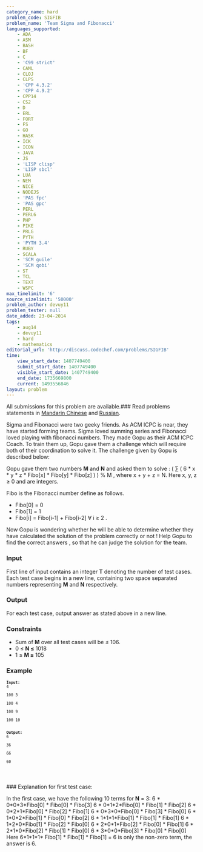 ```yaml
---
category_name: hard
problem_code: SIGFIB
problem_name: 'Team Sigma and Fibonacci'
languages_supported:
    - ADA
    - ASM
    - BASH
    - BF
    - C
    - 'C99 strict'
    - CAML
    - CLOJ
    - CLPS
    - 'CPP 4.3.2'
    - 'CPP 4.9.2'
    - CPP14
    - CS2
    - D
    - ERL
    - FORT
    - FS
    - GO
    - HASK
    - ICK
    - ICON
    - JAVA
    - JS
    - 'LISP clisp'
    - 'LISP sbcl'
    - LUA
    - NEM
    - NICE
    - NODEJS
    - 'PAS fpc'
    - 'PAS gpc'
    - PERL
    - PERL6
    - PHP
    - PIKE
    - PRLG
    - PYTH
    - 'PYTH 3.4'
    - RUBY
    - SCALA
    - 'SCM guile'
    - 'SCM qobi'
    - ST
    - TCL
    - TEXT
    - WSPC
max_timelimit: '6'
source_sizelimit: '50000'
problem_author: devuy11
problem_tester: null
date_added: 23-04-2014
tags:
    - aug14
    - devuy11
    - hard
    - mathematics
editorial_url: 'http://discuss.codechef.com/problems/SIGFIB'
time:
    view_start_date: 1407749400
    submit_start_date: 1407749400
    visible_start_date: 1407749400
    end_date: 1735669800
    current: 1493556846
layout: problem
---
```

All submissions for this problem are available.###  Read problems statements in [Mandarin Chinese](http://www.codechef.com/download/translated/AUG14/mandarin/SIGFIB.pdf) and [Russian](http://www.codechef.com/download/translated/AUG14/russian/SIGFIB.pdf).

Sigma and Fibonacci were two geeky friends. As ACM ICPC is near, they have started forming teams. Sigma loved summing series and Fibonacci loved playing with fibonacci numbers. They made Gopu as their ACM ICPC Coach. To train them up, Gopu gave them a challenge which will require both of their coordination to solve it. The challenge given by Gopu is described below:

Gopu gave them two numbers **M** and **N** and asked them to solve : 
 ( ∑ ( 6 \* x \* y \* z \* Fibo\[x\] \* Fibo\[y\] \* Fibo\[z\] ) ) % M , where x + y + z = N.
Here x, y, z ≥ 0 and are integers.

Fibo is the Fibonacci number define as follows.

- Fibo\[0\] = 0
- Fibo\[1\] = 1
- Fibo\[i\] = Fibo\[i-1\] + Fibo\[i-2\] ∀ i ≥ 2 .

 Now Gopu is wondering whether he will be able to determine whether they have calculated the solution of the problem correctly or not ! Help Gopu to find the correct answers , so that he can judge the solution for the team.

### Input 

First line of input contains an integer **T** denoting the number of test cases. Each test case begins in a new line, containing two space separated numbers representing **M** and **N** respectively.

### Output

 For each test case, output answer as stated above in a new line.

### Constraints


- Sum of **M** over all test cases will be ≤ 106.
- 0 ≤ **N ≤** 1018
- 1 ≤ **M ≤** 105

### Example

<pre><span style="font-size: small;"><strong>Input:</strong>
4<br></br>100 3<br></br>100 4<br></br>100 9<br></br>100 10<br></br>
<strong>Output:</strong>
6<br></br>36<br></br>66<br></br>60<br></br>
</span>
</pre>### Explanation for first test case:
 In the first case, we have the following 10 terms for **N** = 3:
6 \* 0\*0\*3\*Fibo\[0\] \* Fibo\[0\] \* Fibo\[3\]
6 \* 0\*1\*2\*Fibo\[0\] \* Fibo\[1\] \* Fibo\[2\]
6 \* 0\*2\*1\*Fibo\[0\] \* Fibo\[2\] \* Fibo\[1\]
6 \* 0\*3\*0\*Fibo\[0\] \* Fibo\[3\] \* Fibo\[0\]
6 \* 1\*0\*2\*Fibo\[1\] \* Fibo\[0\] \* Fibo\[2\]
6 \* 1\*1\*1\*Fibo\[1\] \* Fibo\[1\] \* Fibo\[1\]
6 \* 1\*2\*0\*Fibo\[1\] \* Fibo\[2\] \* Fibo\[0\]
6 \* 2\*0\*1\*Fibo\[2\] \* Fibo\[0\] \* Fibo\[1\]
6 \* 2\*1\*0\*Fibo\[2\] \* Fibo\[1\] \* Fibo\[0\]
6 \* 3\*0\*0\*Fibo\[3\] \* Fibo\[0\] \* Fibo\[0\]
Here 6\*1\*1\*1\* Fibo\[1\] \* Fibo\[1\] \* Fibo\[1\] = 6 is only the non-zero term, the answer is 6.
